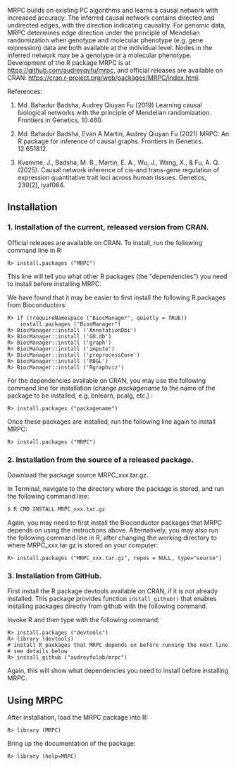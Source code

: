 
MRPC builds on existing PC algorithms and learns a causal network with increased accuracy.  The inferred causal network contains directed and undirected edges, with the direction indicating causality.  For genomic data, MRPC determines edge direction under the principle of Mendelian randomization when genotype and molecular phenotype (e.g. gene expression) data are both available at the individual level. Nodes in the inferred network may be a genotype or a molecular phenotype.  
Development of the R package MRPC is at https://github.com/audreyqyfu/mrpc, and official releases are available on CRAN: https://cran.r-project.org/web/packages/MRPC/index.html.

References:

1. Md. Bahadur Badsha, Audrey Qiuyan Fu (2019) Learning causal biological networks
with the principle of Mendelian randomization. Frontiers in Genetics. 10:460.

2. Md. Bahadur Badsha, Evan A Martin, Audrey Qiuyan Fu (2021) MRPC: An R package for inference of causal graphs.  Frontiers in Genetics. 12:651812.

3. Kvamme, J., Badsha, M. B., Martin, E. A., Wu, J., Wang, X., & Fu, A. Q. (2025). Causal network inference of cis-and trans-gene regulation of expression quantitative trait loci across human tissues. Genetics, 230(2), iyaf064.

## Installation

### 1. Installation of the current, released version from CRAN.

Official releases are available on CRAN.  To install, run the following command line in R:
```
R> install.packages ("MRPC")
```
This line will tell you what other R packages (the "dependencies") you need to install before installing MRPC. 

We have found that it may be easier to first install the following R packages from Bioconductors:
```
R> if (!requireNamespace ("BiocManager", quietly = TRUE))
    install.packages ("BiocManager")
R> BiocManager::install ('AnnotationDbi')
R> BiocManager::install ('GO.db')
R> BiocManager::install ('graph')
R> BiocManager::install ('impute')
R> BiocManager::install ('preprocessCore')
R> BiocManager::install ('RBGL')
R> BiocManager::install ('Rgraphviz')
```

For the dependencies available on CRAN, you may use the following command line for installation (change _packagename_ to the name of the package to be installed, e.g, bnlearn, pcalg, etc.) :
```
R> install.packages ("packagename")
```

Once these packages are installed, run the following line again to install MRPC:
```
R> install.packages ("MRPC")
```

### 2. Installation from the source of a released package.

Download the package source MRPC_xxx.tar.gz.  

In Terminal, navigate to the directory where the package is stored, and run the following command line:
```bash
$ R CMD INSTALL MRPC_xxx.tar.gz
```
Again, you may need to first install the Bioconductor packages that MRPC depends on using the instructions above.
Alternatively, you may also run the following command line in R, after changing the working directory to where MRPC_xxx.tar.gz is stored on your computer:
```
R> install.packages ("MRPC_xxx.tar.gz", repos = NULL, type="source")
```
### 3. Installation from GitHub.

First install the R package devtools available on CRAN, if it is not already installed. This package provides function `install_github()` that enables installing packages directly from github with the following command.

Invoke R and then type with the following command:
```
R> install.packages ("devtools")
R> library (devtools)
# install R packages that MRPC depends on before running the next line 
# see details below
R> install_github ("audreyfulab/mrpc")
```
Again, this will show what dependencies you need to install before installing MRPC.

## Using MRPC
After installation, load the MRPC package into R:
```
R> library (MRPC)
```
Bring up the documentation of the package:
```
R> library (help=MRPC)
```

